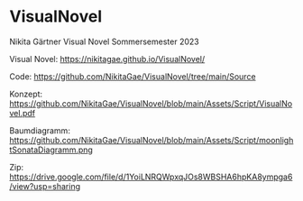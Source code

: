 # VisualNovel
Nikita Gärtner
Visual Novel
Sommersemester 2023

Visual Novel: https://nikitagae.github.io/VisualNovel/

Code: https://github.com/NikitaGae/VisualNovel/tree/main/Source

Konzept: https://github.com/NikitaGae/VisualNovel/blob/main/Assets/Script/VisualNovel.pdf

Baumdiagramm: https://github.com/NikitaGae/VisualNovel/blob/main/Assets/Script/moonlightSonataDiagramm.png

Zip: https://drive.google.com/file/d/1YoiLNRQWpxqJOs8WBSHA6hpKA8ympga6/view?usp=sharing

